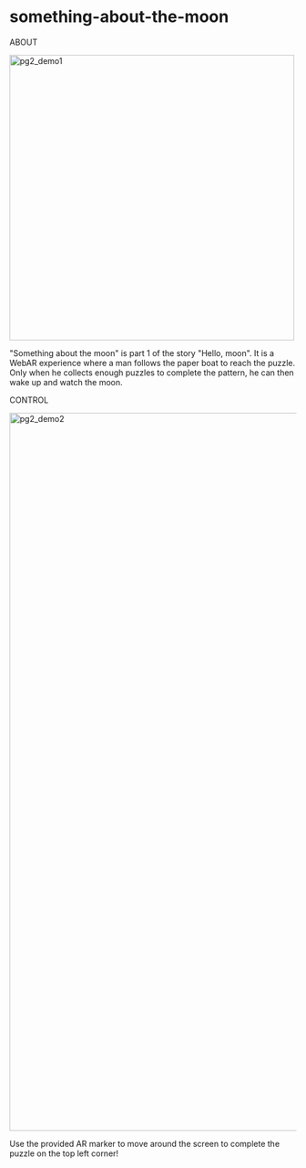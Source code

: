 # something-about-the-moon

ABOUT

<img width="500" alt="pg2_demo1" src="https://user-images.githubusercontent.com/111608674/200206642-d08e62f0-19b6-468b-810a-3270ad8fc6b5.png">

"Something about the moon" is part 1 of the story "Hello, moon". 
It is a WebAR experience where a man follows the paper boat to 
reach the puzzle. Only when he collects enough puzzles to complete 
the pattern, he can then wake up and watch the moon.

CONTROL

<img width="1258" alt="pg2_demo2" src="https://user-images.githubusercontent.com/111608674/200206697-ca4d0c45-2188-49c9-99cc-97b28b0721cb.png">

Use the provided AR marker to move around the screen to complete the puzzle on the top left corner!

